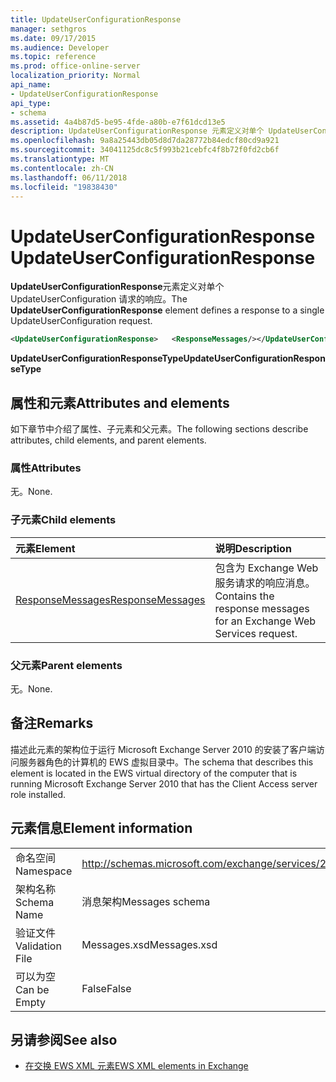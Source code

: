 ```yaml
---
title: UpdateUserConfigurationResponse
manager: sethgros
ms.date: 09/17/2015
ms.audience: Developer
ms.topic: reference
ms.prod: office-online-server
localization_priority: Normal
api_name:
- UpdateUserConfigurationResponse
api_type:
- schema
ms.assetid: 4a4b87d5-be95-4fde-a80b-e7f61dcd13e5
description: UpdateUserConfigurationResponse 元素定义对单个 UpdateUserConfiguration 请求的响应。
ms.openlocfilehash: 9a8a25443db05d8d7da28772b84edcf80cd9a921
ms.sourcegitcommit: 34041125dc8c5f993b21cebfc4f8b72f0fd2cb6f
ms.translationtype: MT
ms.contentlocale: zh-CN
ms.lasthandoff: 06/11/2018
ms.locfileid: "19838430"
---
```

# <a name="updateuserconfigurationresponse"></a><span data-ttu-id="d4e61-103">UpdateUserConfigurationResponse</span><span class="sxs-lookup"><span data-stu-id="d4e61-103">UpdateUserConfigurationResponse</span></span>

<span data-ttu-id="d4e61-104">**UpdateUserConfigurationResponse**元素定义对单个 UpdateUserConfiguration 请求的响应。</span><span class="sxs-lookup"><span data-stu-id="d4e61-104">The **UpdateUserConfigurationResponse** element defines a response to a single UpdateUserConfiguration request.</span></span> 
  
```xml
<UpdateUserConfigurationResponse>   <ResponseMessages/></UpdateUserConfigurationResponse>
```

 <span data-ttu-id="d4e61-105">**UpdateUserConfigurationResponseType**</span><span class="sxs-lookup"><span data-stu-id="d4e61-105">**UpdateUserConfigurationResponseType**</span></span>
## <a name="attributes-and-elements"></a><span data-ttu-id="d4e61-106">属性和元素</span><span class="sxs-lookup"><span data-stu-id="d4e61-106">Attributes and elements</span></span>

<span data-ttu-id="d4e61-107">如下章节中介绍了属性、子元素和父元素。</span><span class="sxs-lookup"><span data-stu-id="d4e61-107">The following sections describe attributes, child elements, and parent elements.</span></span>
  
### <a name="attributes"></a><span data-ttu-id="d4e61-108">属性</span><span class="sxs-lookup"><span data-stu-id="d4e61-108">Attributes</span></span>

<span data-ttu-id="d4e61-109">无。</span><span class="sxs-lookup"><span data-stu-id="d4e61-109">None.</span></span>
  
### <a name="child-elements"></a><span data-ttu-id="d4e61-110">子元素</span><span class="sxs-lookup"><span data-stu-id="d4e61-110">Child elements</span></span>

|<span data-ttu-id="d4e61-111">**元素**</span><span class="sxs-lookup"><span data-stu-id="d4e61-111">**Element**</span></span>|<span data-ttu-id="d4e61-112">**说明**</span><span class="sxs-lookup"><span data-stu-id="d4e61-112">**Description**</span></span>|
|:-----|:-----|
|[<span data-ttu-id="d4e61-113">ResponseMessages</span><span class="sxs-lookup"><span data-stu-id="d4e61-113">ResponseMessages</span></span>](responsemessages.md) <br/> |<span data-ttu-id="d4e61-114">包含为 Exchange Web 服务请求的响应消息。</span><span class="sxs-lookup"><span data-stu-id="d4e61-114">Contains the response messages for an Exchange Web Services request.</span></span>  <br/> |
   
### <a name="parent-elements"></a><span data-ttu-id="d4e61-115">父元素</span><span class="sxs-lookup"><span data-stu-id="d4e61-115">Parent elements</span></span>

<span data-ttu-id="d4e61-116">无。</span><span class="sxs-lookup"><span data-stu-id="d4e61-116">None.</span></span>
  
## <a name="remarks"></a><span data-ttu-id="d4e61-117">备注</span><span class="sxs-lookup"><span data-stu-id="d4e61-117">Remarks</span></span>

<span data-ttu-id="d4e61-118">描述此元素的架构位于运行 Microsoft Exchange Server 2010 的安装了客户端访问服务器角色的计算机的 EWS 虚拟目录中。</span><span class="sxs-lookup"><span data-stu-id="d4e61-118">The schema that describes this element is located in the EWS virtual directory of the computer that is running Microsoft Exchange Server 2010 that has the Client Access server role installed.</span></span>
  
## <a name="element-information"></a><span data-ttu-id="d4e61-119">元素信息</span><span class="sxs-lookup"><span data-stu-id="d4e61-119">Element information</span></span>

|||
|:-----|:-----|
|<span data-ttu-id="d4e61-120">命名空间</span><span class="sxs-lookup"><span data-stu-id="d4e61-120">Namespace</span></span>  <br/> |http://schemas.microsoft.com/exchange/services/2006/messages  <br/> |
|<span data-ttu-id="d4e61-121">架构名称</span><span class="sxs-lookup"><span data-stu-id="d4e61-121">Schema Name</span></span>  <br/> |<span data-ttu-id="d4e61-122">消息架构</span><span class="sxs-lookup"><span data-stu-id="d4e61-122">Messages schema</span></span>  <br/> |
|<span data-ttu-id="d4e61-123">验证文件</span><span class="sxs-lookup"><span data-stu-id="d4e61-123">Validation File</span></span>  <br/> |<span data-ttu-id="d4e61-124">Messages.xsd</span><span class="sxs-lookup"><span data-stu-id="d4e61-124">Messages.xsd</span></span>  <br/> |
|<span data-ttu-id="d4e61-125">可以为空</span><span class="sxs-lookup"><span data-stu-id="d4e61-125">Can be Empty</span></span>  <br/> |<span data-ttu-id="d4e61-126">False</span><span class="sxs-lookup"><span data-stu-id="d4e61-126">False</span></span>  <br/> |
   
## <a name="see-also"></a><span data-ttu-id="d4e61-127">另请参阅</span><span class="sxs-lookup"><span data-stu-id="d4e61-127">See also</span></span>



- [<span data-ttu-id="d4e61-128">在交换 EWS XML 元素</span><span class="sxs-lookup"><span data-stu-id="d4e61-128">EWS XML elements in Exchange</span></span>](ews-xml-elements-in-exchange.md)

